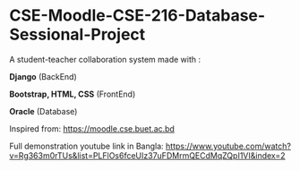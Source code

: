 # CSE-Moodle-CSE-216-Database-Sessional-Project

A student-teacher collaboration system made with :

**Django** (BackEnd) 

**Bootstrap, HTML, CSS** (FrontEnd)

**Oracle** (Database)

Inspired from: https://moodle.cse.buet.ac.bd

Full demonstration youtube link in Bangla: https://www.youtube.com/watch?v=Rg363m0rTUs&list=PLFlOs6fceUIz37uFDMrmQECdMqZQpI1VI&index=2 
